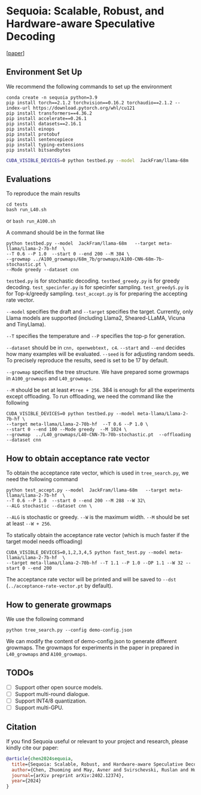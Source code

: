 # Sequoia: Scalable, Robust, and Hardware-aware Speculative Decoding
[[paper](https://arxiv.org/abs/2402.12374)]
## Environment Set Up
We recommend the following commands to set up the environment

    conda create -n sequoia python=3.9
    pip install torch==2.1.2 torchvision==0.16.2 torchaudio==2.1.2 --index-url https://download.pytorch.org/whl/cu121
    pip install transformers==4.36.2
    pip install accelerate==0.26.1
    pip install datasets==2.16.1
    pip install einops
    pip install protobuf
    pip install sentencepiece
    pip install typing-extensions
    pip install bitsandbytes

```sh
CUDA_VISIBLE_DEVICES=0 python testbed.py --model  JackFram/llama-68m   --target NousResearch/Llama-2-7b-chat-hf  --T 0.6 --P 1.0  --start 0 --end 200 --M 384 --growmap ../L40_growmaps/68m_7b/growmaps/L40-CNN-68m-7b-stochastic.pt  --Mode greedy --dataset cnn
```

## Evaluations
To reproduce the main results

    cd tests
    bash run_L40.sh

or `bash run_A100.sh`
    
A command should be in the format like

    python testbed.py --model  JackFram/llama-68m   --target meta-llama/Llama-2-7b-hf  \
    --T 0.6 --P 1.0  --start 0 --end 200 --M 384 \
    --growmap ../A100_growmaps/68m_7b/growmaps/A100-CNN-68m-7b-stochastic.pt \
    --Mode greedy --dataset cnn

`testbed.py` is for stochastic decoding. `testbed_greedy.py` is for greedy decoding. `test_specinfer.py` is for specinfer sampling. `test_greedyS.py` is for Top-k/greedy sampling. `test_accept.py` is for preparing the accepting rate vector.

`--model` specifies the draft and `--target` specifies the target. Currently, only Llama models are supported (including Llama2, Sheared-LLaMA, Vicuna and TinyLlama).

`--T` specifies the temperature and `--P` specifies the top-p for generation. 

`--dataset` should be in `cnn, openwebtext, c4`.  `--start` and `--end` decides how many examples will be evaluated. `--seed` is for adjusting random seeds. To precisely reproduce the results, seed is set to be 17 by default.

`--growmap` specifies the tree structure. We have prepared some growmaps in `A100_growmaps` and `L40_growmaps`. 

`--M` should be set at least `#tree + 256`. 384 is enough for all the experiments except offloading. To run offloading, we need the command like the following

    CUDA_VISIBLE_DEVICES=0 python testbed.py --model meta-llama/Llama-2-7b-hf \
    --target meta-llama/Llama-2-70b-hf  --T 0.6 --P 1.0 \
    --start 0 --end 100 --Mode greedy  --M 1024 \
    --growmap  ../L40_growmaps/L40-CNN-7b-70b-stochastic.pt  --offloading --dataset cnn

## How to obtain acceptance rate vector
To obtain the acceptance rate vector, which is used in `tree_search.py`, we need the following command

    python test_accept.py --model  JackFram/llama-68m   --target meta-llama/Llama-2-7b-hf  \
    --T 0.6 --P 1.0  --start 0 --end 200 --M 288 --W 32\
    --ALG stochastic --dataset cnn \

`--ALG` is stochastic or greedy. `--W` is the maximum width. `--M` should be set at least `--W + 256`.

To statically obtain the acceptance rate vector (which is much faster if the target model needs offloading)

    CUDA_VISIBLE_DEVICES=0,1,2,3,4,5 python fast_test.py --model meta-llama/Llama-2-7b-hf  \
    --target meta-llama/Llama-2-70b-hf --T 1.1 --P 1.0 --DP 1.1 --W 32 --start 0 --end 200

The acceptance rate vector will be printed and will be saved to `--dst` (`../acceptance-rate-vector.pt` by default).

## How to generate growmaps

We use the following command

    python tree_search.py --config demo-config.json

We can modify the content of demo-config.json to generate different growmaps. The growmaps for experiments in the paper in prepared in `L40_growmaps` and `A100_growmaps`. 

## TODOs
- [ ] Support other open source models.
- [ ] Support multi-round dialogue.
- [ ] Support INT4/8 quantization.
- [ ] Support multi-GPU. 
## Citation

If you find Sequoia useful or relevant to your project and research, please kindly cite our paper:

```bibtex
@article{chen2024sequoia,
  title={Sequoia: Scalable, Robust, and Hardware-aware Speculative Decoding},
  author={Chen, Zhuoming and May, Avner and Svirschevski, Ruslan and Huang, Yuhsun and Ryabinin, Max and Jia, Zhihao and Chen, Beidi},
  journal={arXiv preprint arXiv:2402.12374},
  year={2024}
}
```
